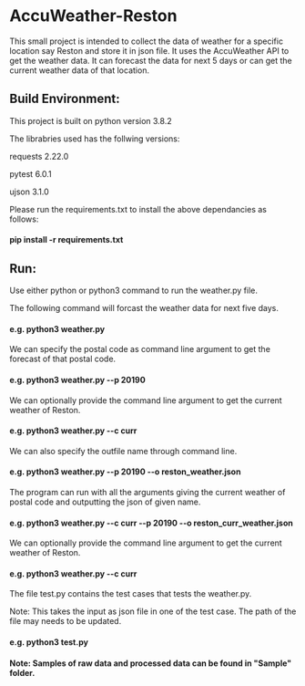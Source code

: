 # AccuWeather-Reston

This small project is intended to collect the data of weather for a specific location say Reston and store it in json file.  It uses the AccuWeather API to get the weather data. It can forecast the data for next 5 days or can get the current weather data of that location.

## Build Environment:

This project is built on python version 3.8.2

The librabries used has the follwing versions:

requests 2.22.0

pytest 6.0.1

ujson 3.1.0

Please run the requirements.txt to install the above dependancies as follows:

#### pip install -r requirements.txt 


## Run:

Use either python or python3 command to run the weather.py file. 

The following command will forcast the weather data for next five days.

#### e.g. python3 weather.py

We can specify the postal code as command line argument to get the forecast of that postal code.

#### e.g. python3 weather.py --p 20190

We can optionally provide the command line argument to get the current weather of Reston.

#### e.g. python3 weather.py --c curr

We can also specify the outfile name through command line.

#### e.g. python3 weather.py --p 20190 --o reston_weather.json

The program can run with all the arguments giving the current weather of postal code and outputting the json of given name.

#### e.g. python3 weather.py --c curr --p 20190 --o reston_curr_weather.json


We can optionally provide the command line argument to get the current weather of Reston.

#### e.g. python3 weather.py --c curr

The file test.py contains the test cases that tests the weather.py.

Note: This takes the input as json file in one of the test case. The path of the file may needs to be updated.

#### e.g. python3 test.py

#### Note: Samples of raw data and processed data can be found in "Sample" folder.
